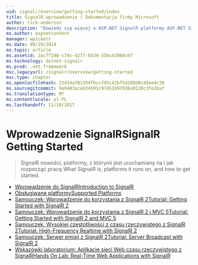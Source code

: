 ```yaml
---
uid: signalr/overview/getting-started/index
title: SignalR wprowadzenie | Dokumentacja firmy Microsoft
author: rick-anderson
description: "Dowiedz się więcej o ASP.NET SignalR platformy ASP.NET SignalR jest nową biblioteką dla deweloperów platformy ASP.NET, która ułatwia tworzenie funkcji sieci web w czasie rzeczywistym. SignalR umożliwia bi..."
ms.author: aspnetcontent
manager: wpickett
ms.date: 09/19/2014
ms.topic: article
ms.assetid: 2acff246-c74c-4277-b539-35bc42988c6f
ms.technology: dotnet-signalr
ms.prod: .net-framework
msc.legacyurl: /signalr/overview/getting-started
msc.type: chapter
ms.openlocfilehash: 23d54a781354fbccfd5c42bfb4280d8c45ee4c30
ms.sourcegitcommit: 9a9483aceb34591c97451997036a9120c3fe2baf
ms.translationtype: MT
ms.contentlocale: pl-PL
ms.lasthandoff: 11/10/2017
---
```

<a name="signalr-getting-started"></a><span data-ttu-id="efa02-104">Wprowadzenie SignalR</span><span class="sxs-lookup"><span data-stu-id="efa02-104">SignalR Getting Started</span></span>
====================
> <span data-ttu-id="efa02-105">SignalR nowości, platformy, z którymi jest uruchamiany na i jak rozpocząć pracę.</span><span class="sxs-lookup"><span data-stu-id="efa02-105">What SignalR is, platforms it runs on, and how to get started.</span></span>


- [<span data-ttu-id="efa02-106">Wprowadzenie do SignalR</span><span class="sxs-lookup"><span data-stu-id="efa02-106">Introduction to SignalR</span></span>](introduction-to-signalr.md)
- [<span data-ttu-id="efa02-107">Obsługiwane platformy</span><span class="sxs-lookup"><span data-stu-id="efa02-107">Supported Platforms</span></span>](supported-platforms.md)
- [<span data-ttu-id="efa02-108">Samouczek: Wprowadzenie do korzystania z SignalR 2</span><span class="sxs-lookup"><span data-stu-id="efa02-108">Tutorial: Getting Started with SignalR 2</span></span>](tutorial-getting-started-with-signalr.md)
- [<span data-ttu-id="efa02-109">Samouczek: Wprowadzenie do korzystania z SignalR 2 i MVC 5</span><span class="sxs-lookup"><span data-stu-id="efa02-109">Tutorial: Getting Started with SignalR 2 and MVC 5</span></span>](tutorial-getting-started-with-signalr-and-mvc.md)
- [<span data-ttu-id="efa02-110">Samouczek: Wysokiej częstotliwości z czasu rzeczywistego z SignalR 2</span><span class="sxs-lookup"><span data-stu-id="efa02-110">Tutorial: High-Frequency Realtime with SignalR 2</span></span>](tutorial-high-frequency-realtime-with-signalr.md)
- [<span data-ttu-id="efa02-111">Samouczek: Serwer emisji z SignalR 2</span><span class="sxs-lookup"><span data-stu-id="efa02-111">Tutorial: Server Broadcast with SignalR 2</span></span>](tutorial-server-broadcast-with-signalr.md)
- [<span data-ttu-id="efa02-112">Wskazówki laboratorium: Aplikacje sieci Web czasu rzeczywistego z SignalR</span><span class="sxs-lookup"><span data-stu-id="efa02-112">Hands On Lab: Real-Time Web Applications with SignalR</span></span>](real-time-web-applications-with-signalr.md)

